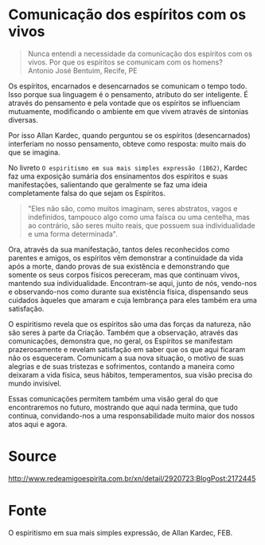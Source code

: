 # Comunicação dos espíritos com os vivos

>Nunca entendi a necessidade da comunicação dos espíritos com os vivos. Por que os espíritos se comunicam com os homens?  
> Antonio José Bentuim, Recife, PE

Os espíritos, encarnados e desencarnados se comunicam o tempo todo. Isso porque sua linguagem é o pensamento, atributo do ser inteligente. É através do pensamento e pela vontade que os espíritos se influenciam mutuamente, modificando o ambiente em que vivem através de sintonias diversas.

Por isso Allan Kardec, quando perguntou se os espíritos (desencarnados) interferiam no nosso pensamento, obteve como resposta: muito mais do que se imagina.

No livreto `O espiritismo em sua mais simples expressão (1862)`, Kardec faz uma exposição sumária dos ensinamentos dos espíritos e suas manifestações, salientando que geralmente se faz uma ideia completamente falsa do que sejam os Espíritos.
>"Eles não são, como muitos imaginam, seres abstratos, vagos e indefinidos, tampouco algo como uma faísca ou uma centelha, mas ao contrário, são seres muito reais, que possuem sua individualidade e uma forma determinada".

Ora, através da sua manifestação, tantos deles reconhecidos como parentes e amigos, os espíritos vêm demonstrar a continuidade da vida após a morte, dando provas de sua existência e demonstrando que somente os seus corpos físicos pereceram, mas que continuam vivos, mantendo sua individualidade. Encontram-se aqui, junto de nós, vendo-nos e observando-nos como durante sua existência física, dispensando seus cuidados àqueles que amaram e cuja lembrança para eles também era uma satisfação.

O espiritismo revela que os espíritos são uma das forças da natureza, não são seres à parte da Criação. Também que a observação, através das comunicações, demonstra que, no geral, os Espíritos se manifestam prazerosamente e revelam satisfação em saber que os que aqui ficaram não os esqueceram. Comunicam a sua nova situação, o motivo de suas alegrias e de suas tristezas e sofrimentos, contando a maneira como deixaram a vida física, seus hábitos, temperamentos, sua visão precisa do mundo invisível.

Essas comunicações permitem também uma visão geral do que encontraremos no futuro, mostrando que aqui nada termina, que tudo continua, convidando-nos a uma responsabilidade muito maior dos nossos atos aqui e agora.

# Source
http://www.redeamigoespirita.com.br/xn/detail/2920723:BlogPost:2172445

# Fonte
O espiritismo em sua mais simples expressão, de Allan Kardec, FEB.
